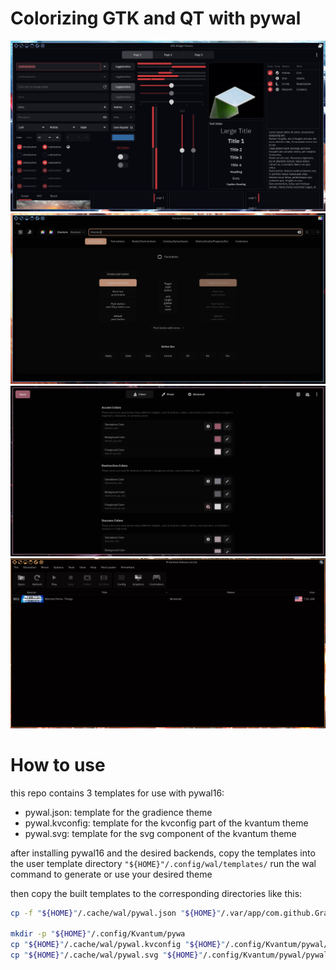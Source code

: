 # Colorizing GTK and QT with pywal

![gtk_wf_2](/screenshots/gtk_wf_2.png)
![kvantum_3](/screenshots/kvantum_3.png)
![gradience_4](/screenshots/gradience_4.png)
![primehack_1](/screenshots/primehack_1.png)



# How to use

this repo contains 3 templates for use with pywal16:  
- pywal.json: template for the gradience theme   
- pywal.kvconfig: template for the kvconfig part of the kvantum theme   
- pywal.svg: template for the svg component of the kvantum theme   


after installing pywal16 and the desired backends, copy the templates into the user template
directory `"${HOME}"/.config/wal/templates/` run the wal command to generate or use your desired theme

then copy the built templates to the corresponding directories like this:
```sh
cp -f "${HOME}"/.cache/wal/pywal.json "${HOME}"/.var/app/com.github.GradienceTeam.Gradience/config/presets/user/pywal.json

mkdir -p "${HOME}"/.config/Kvantum/pywa
cp "${HOME}"/.cache/wal/pywal.kvconfig "${HOME}"/.config/Kvantum/pywal/pywal.kvconfig
cp "${HOME}"/.cache/wal/pywal.svg "${HOME}"/.config/Kvantum/pywal/pywal.svg
```

